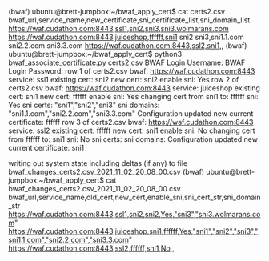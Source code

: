 (bwaf) ubuntu@brett-jumpbox:~/bwaf_apply_cert$ cat certs2.csv
bwaf_url,service_name,new_certificate,sni_certificate_list,sni_domain_list
https://waf.cudathon.com:8443,ssl1,sni2,sni3,sni3.wolmarans.com
https://waf.cudathon.com:8443,juiceshop,ffffff,sni1 sni2 sni3,sni1.1.com sni2.2.com sni3.3.com
https://waf.cudathon.com:8443,ssl2,sni1,,
(bwaf) ubuntu@brett-jumpbox:~/bwaf_apply_cert$ python3 bwaf_associate_certificate.py certs2.csv
BWAF Login Username:
BWAF Login Password:
row 1 of certs2.csv bwaf: https://waf.cudathon.com:8443 service: ssl1 existing cert: sni2 new cert: sni2 enable sni: Yes
row 2 of certs2.csv bwaf: https://waf.cudathon.com:8443 service: juiceshop existing cert: sni1 new cert: ffffff enable sni: Yes
    changing cert from sni1 to: ffffff sni: Yes sni certs: "sni1","sni2","sni3" sni domains: "sni1.1.com","sni2.2.com","sni3.3.com"
    Configuration updated
    new current certificate: ffffff
row 3 of certs2.csv bwaf: https://waf.cudathon.com:8443 service: ssl2 existing cert: ffffff new cert: sni1 enable sni: No
    changing cert from ffffff to: sni1 sni: No sni certs:  sni domains:
    Configuration updated
    new current certificate: sni1

writing out system state including deltas (if any) to file bwaf_changes_certs2.csv_2021_11_02_20_08_00.csv
(bwaf) ubuntu@brett-jumpbox:~/bwaf_apply_cert$ cat bwaf_changes_certs2.csv_2021_11_02_20_08_00.csv
bwaf_url,service_name,old_cert,new_cert,enable_sni,sni_cert_str,sni_domain_str
https://waf.cudathon.com:8443,ssl1,sni2,sni2,Yes,"sni3","sni3.wolmarans.com"
https://waf.cudathon.com:8443,juiceshop,sni1,ffffff,Yes,"sni1","sni2","sni3","sni1.1.com","sni2.2.com","sni3.3.com"
https://waf.cudathon.com:8443,ssl2,ffffff,sni1,No,, 
